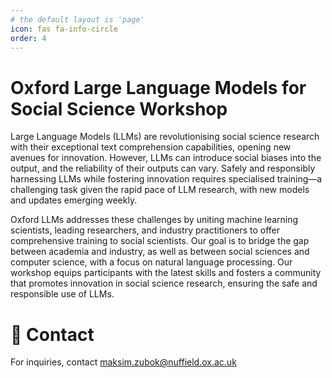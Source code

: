 ```yaml
---
# the default layout is 'page'
icon: fas fa-info-circle
order: 4
---
```


# Oxford Large Language Models for Social Science Workshop 

Large Language Models (LLMs) are revolutionising social science research with their exceptional text comprehension capabilities, opening new avenues for innovation. However, LLMs can introduce social biases into the output, and the reliability of their outputs can vary. Safely and responsibly harnessing LLMs while fostering innovation requires specialised training—a challenging task given the rapid pace of LLM research, with new models and updates emerging weekly.

Oxford LLMs addresses these challenges by uniting machine learning scientists, leading researchers, and industry practitioners to offer comprehensive training to social scientists. Our goal is to bridge the gap between academia and industry, as well as between social sciences and computer science, with a focus on natural language processing. Our workshop equips participants with the latest skills and fosters a community that promotes innovation in social science research, ensuring the safe and responsible use of LLMs.

# 📧 Contact
For inquiries, contact [maksim.zubok@nuffield.ox.ac.uk](mailto:maksim.zubok@nuffield.ox.ac.uk)